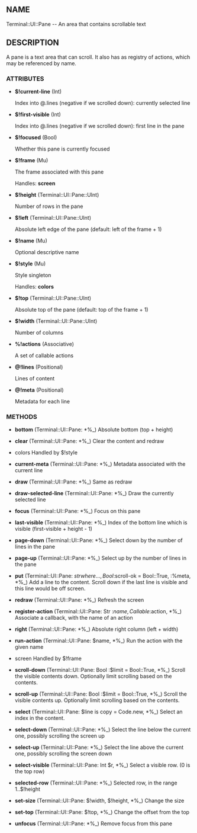## NAME

Terminal::UI::Pane -- An area that contains scrollable text

## DESCRIPTION

A pane is a text area that can scroll. It also has as registry of actions, which may be referenced by name.

### ATTRIBUTES

* **$!current-line** (Int)

  Index into @.lines (negative if we scrolled down): currently selected line

* **$!first-visible** (Int)

  Index into @.lines (negative if we scrolled down): first line in the pane

* **$!focused** (Bool)

  Whether this pane is currently focused

* **$!frame** (Mu)

  The frame associated with this pane

  Handles: **screen**

* **$!height** (Terminal::UI::Pane::UInt)

  Number of rows in the pane

* **$!left** (Terminal::UI::Pane::UInt)

  Absolute left edge of the pane (default: left of the frame + 1)

* **$!name** (Mu)

  Optional descriptive name

* **$!style** (Mu)

  Style singleton

  Handles: **colors**

* **$!top** (Terminal::UI::Pane::UInt)

  Absolute top of the pane (default: top of the frame + 1)

* **$!width** (Terminal::UI::Pane::UInt)

  Number of columns

* **%!actions** (Associative)

  A set of callable actions

* **@!lines** (Positional)

  Lines of content

* **@!meta** (Positional)

  Metadata for each line


### METHODS

* **bottom** (Terminal::UI::Pane: *%_)
  Absolute bottom (top + height)

* **clear** (Terminal::UI::Pane: *%_)
  Clear the content and redraw

* colors
  Handled by $!style

* **current-meta** (Terminal::UI::Pane: *%_)
  Metadata associated with the current line

* **draw** (Terminal::UI::Pane: *%_)
  Same as redraw

* **draw-selected-line** (Terminal::UI::Pane: *%_)
  Draw the currently selected line

* **focus** (Terminal::UI::Pane: *%_)
  Focus on this pane

* **last-visible** (Terminal::UI::Pane: *%_)
  Index of the bottom line which is visible (first-visible + height - 1)

* **page-down** (Terminal::UI::Pane: *%_)
  Select down by the number of lines in the pane

* **page-up** (Terminal::UI::Pane: *%_)
  Select up by the number of lines in the pane

* **put** (Terminal::UI::Pane: $str where { ... }, Bool :$scroll-ok = Bool::True, :%meta, *%_)
  Add a line to the content. Scroll down if the last line is visible and this line would be off screen.

* **redraw** (Terminal::UI::Pane: *%_)
  Refresh the screen

* **register-action** (Terminal::UI::Pane: Str :$name, Callable :$action, *%_)
  Associate a callback, with the name of an action

* **right** (Terminal::UI::Pane: *%_)
  Absolute right column (left + width)

* **run-action** (Terminal::UI::Pane: $name, *%_)
  Run the action with the given name

* screen
  Handled by $!frame

* **scroll-down** (Terminal::UI::Pane: Bool :$limit = Bool::True, *%_)
  Scroll the visible contents down. Optionally limit scrolling based on the contents.

* **scroll-up** (Terminal::UI::Pane: Bool :$limit = Bool::True, *%_)
  Scroll the visible contents up. Optionally limit scrolling based on the contents.

* **select** (Terminal::UI::Pane: $line is copy = Code.new, *%_)
  Select an index in the content.

* **select-down** (Terminal::UI::Pane: *%_)
  Select the line below the current one, possibly scrolling the screen up

* **select-up** (Terminal::UI::Pane: *%_)
  Select the line above the current one, possibly scrolling the screen down

* **select-visible** (Terminal::UI::Pane: Int $r, *%_)
  Select a visible row. (0 is the top row)

* **selected-row** (Terminal::UI::Pane: *%_)
  Selected row, in the range 1..$!height

* **set-size** (Terminal::UI::Pane: $!width, $!height, *%_)
  Change the size

* **set-top** (Terminal::UI::Pane: $!top, *%_)
  Change the offset from the top

* **unfocus** (Terminal::UI::Pane: *%_)
  Remove focus from this pane
